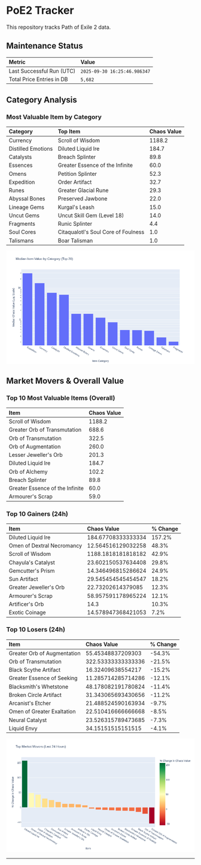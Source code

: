 # PoE2 Tracker

This repository tracks Path of Exile 2 data.

## Maintenance Status

<!-- START_MAINTENANCE -->
| Metric | Value |
|:---|:---|
| Last Successful Run (UTC) | `2025-09-30 16:25:46.986347` |
| Total Price Entries in DB | `5,682` |

<!-- END_MAINTENANCE -->

## Category Analysis

<!-- START_CATEGORY_ANALYSIS -->
### Most Valuable Item by Category
| Category | Top Item | Chaos Value |
| :--- | :--- | :--- |
| Currency | Scroll of Wisdom | 1188.2 |
| Distilled Emotions | Diluted Liquid Ire | 184.7 |
| Catalysts | Breach Splinter | 89.8 |
| Essences | Greater Essence of the Infinite | 60.0 |
| Omens | Petition Splinter | 52.3 |
| Expedition | Order Artifact | 32.7 |
| Runes | Greater Glacial Rune | 29.3 |
| Abyssal Bones | Preserved Jawbone | 22.0 |
| Lineage Gems | Kurgal's Leash | 15.0 |
| Uncut Gems | Uncut Skill Gem (Level 18) | 14.0 |
| Fragments | Runic Splinter | 4.4 |
| Soul Cores | Citaqualotl's Soul Core of Foulness | 1.0 |
| Talismans | Boar Talisman | 1.0 |


![Category Analysis Chart](charts/category_analysis.png)
<!-- END_CATEGORY_ANALYSIS -->

## Market Movers & Overall Value

<!-- START_ANALYSIS -->
### Top 10 Most Valuable Items (Overall)
| Item | Chaos Value |
| :--- | :--- |
| Scroll of Wisdom | 1188.2 |
| Greater Orb of Transmutation | 688.6 |
| Orb of Transmutation | 322.5 |
| Orb of Augmentation | 260.0 |
| Lesser Jeweller's Orb | 201.3 |
| Diluted Liquid Ire | 184.7 |
| Orb of Alchemy | 102.2 |
| Breach Splinter | 89.8 |
| Greater Essence of the Infinite | 60.0 |
| Armourer's Scrap | 59.0 |

### Top 10 Gainers (24h)
| Item | Chaos Value | % Change |
| :--- | :--- | :--- |
| Diluted Liquid Ire | 184.67708333333334 | 157.2% |
| Omen of Dextral Necromancy | 12.564516129032258 | 48.3% |
| Scroll of Wisdom | 1188.1818181818182 | 42.9% |
| Chayula's Catalyst | 23.602150537634408 | 29.8% |
| Gemcutter's Prism | 14.346496815286624 | 24.9% |
| Sun Artifact | 29.545454545454547 | 18.2% |
| Greater Jeweller's Orb | 22.73202614379085 | 12.3% |
| Armourer's Scrap | 58.957591178965224 | 12.1% |
| Artificer's Orb | 14.3 | 10.3% |
| Exotic Coinage | 14.578947368421053 | 7.2% |

### Top 10 Losers (24h)
| Item | Chaos Value | % Change |
| :--- | :--- | :--- |
| Greater Orb of Augmentation | 55.45348837209303 | -54.3% |
| Orb of Transmutation | 322.53333333333336 | -21.5% |
| Black Scythe Artifact | 16.32409638554217 | -15.2% |
| Greater Essence of Seeking | 11.285714285714286 | -12.1% |
| Blacksmith's Whetstone | 48.178082191780824 | -11.4% |
| Broken Circle Artifact | 31.343065693430656 | -11.2% |
| Arcanist's Etcher | 21.488524590163934 | -9.7% |
| Omen of Greater Exaltation | 22.510416666666668 | -8.5% |
| Neural Catalyst | 23.526315789473685 | -7.3% |
| Liquid Envy | 34.15151515151515 | -4.1% |


![Market Movers Chart](charts/market_movers.png)
<!-- END_ANALYSIS -->

---
